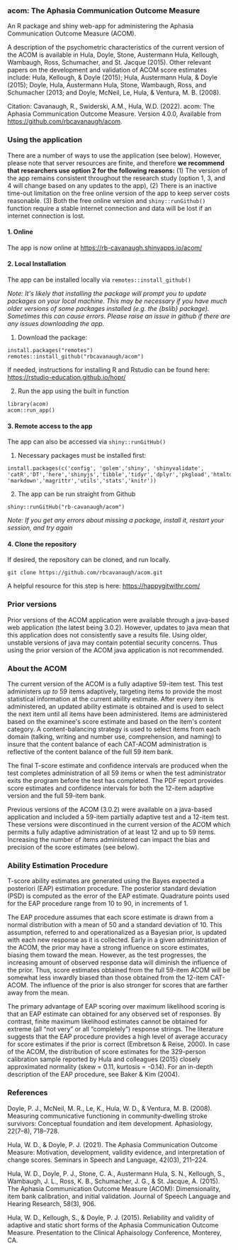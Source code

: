 
### acom: The Aphasia Communication Outcome Measure

An R package and shiny web-app for administering the Aphasia Communication Outcome Measure (ACOM). 

A description of the psychometric characteristics of the current version of the ACOM is available in Hula, Doyle, Stone, Austermann Hula, Kellough, Wambaugh, Ross, Schumacher, and St. Jacque (2015). Other relevant papers on the development and validation of ACOM score estimates include: Hula, Kellough, & Doyle (2015); Hula, Austermann Hula, & Doyle (2015); Doyle, Hula, Austermann Hula, Stone, Wambaugh, Ross, and Schumacher (2013; and Doyle, McNeil, Le, Hula, & Ventura, M. B. (2008). 

Citation: Cavanaugh, R., Swiderski, A.M., Hula, W.D. (2022). acom: The Aphasia Communication Outcome Measure. Version 4.0.0, Available from https://github.com/rbcavanaugh/acom.

### Using the application

There are a number of ways to use the application (see below). However, please note that server resources are finite, and therefore **we recommend that researchers use option 2 for the following reasons:** (1) The version of the app remains consistent throughout the research study (option 1, 3, and 4 will change based on any updates to the app), (2) There is an inactive time-out limitation on the free online version of the app to keep server costs reasonable. (3) Both the free online version and `shiny::runGithub()` function require a stable internet connection and data will be lost if an internet connection is lost. 

#### 1. Online

The app is now online at  https://rb-cavanaugh.shinyapps.io/acom/

#### 2. Local Installation

The app can be installed locally via `remotes::install_github()`

*Note: It's likely that installing the package will prompt you to update packages on your local machine. This may be necessary if you have much older versions of some packages installed (e.g. the {bslib} package). Sometimes this can cause errors. Please raise an issue in github if there are any issues downloading the app.*

1. Download the package: 

```{r}
install.packages("remotes")
remotes::install_github("rbcavanaugh/acom")
```

If needed, instructions for installing R and Rstudio can be found here: https://rstudio-education.github.io/hopr/

2. Run the app using the built in function

```{r}
library(acom)
acom::run_app()
```

#### 3. Remote access to the app

The app can also be accessed via `shiny::runGitHub()`

1. Necessary packages must be installed first: 

```{r}
install.packages(c('config', 'golem','shiny', 'shinyvalidate', 'catR','DT','here','shinyjs','tibble','tidyr','dplyr','pkgload','htmltools', 'markdown','magrittr','utils','stats','knitr'))
```

2. The app can be run straight from Github

```{r}
shiny::runGitHub("rb-cavanaugh/acom")
```

*Note: If you get any errors about missing a package, install it, restart your session, and try again*

#### 4. Clone the repository

If desired, the repository can be cloned, and run locally. 

```
git clone https://github.com/rbcavanaugh/acom.git
```

A helpful resource for this step is here: https://happygitwithr.com/

### Prior versions

Prior versions of the ACOM application were available through a java-based web application (the latest being 3.0.2). However, updates to java mean that this application does not consistently save a results file. Using older, unstable versions of java may contain potential security concerns. Thus using the prior version of the ACOM java application is not recommended. 

### About the ACOM

The current version of the ACOM is a fully adaptive 59-item test. This test administers *up to* 59 items adaptively, targeting items to provide the most statistical information at the current ability estimate. After every item is administered, an updated ability estimate is obtained and is used to select the next item until all items have been administered. Items are administered based on the examinee's score estimate and based on the item's content category. A content-balancing strategy is used to select items from each domain (talking, writing and number use, comprehension, and naming) to insure that the content balance of each CAT-ACOM administration is reflective of the content balance of the full 59 item bank.

The final T-score estimate and confidence intervals are produced when the test completes administration of all 59 items or when the test administrator exits the program before the test has completed. The PDF report provides score estimates and confidence intervals for both the 12-item adaptive version and the full 59-item bank.

Previous versions of the ACOM (3.0.2) were available on a java-based application and included a 59-item partially adaptive test and a 12-item test. These versions were discontinued in the current version of the ACOM which permits a fully adaptive administration of at least 12 and up to 59 items. Increasing the number of items administered can impact the bias and precision of the score estimates (see below).

### Ability Estimation Procedure

T-score ability estimates are generated using the Bayes expected a posteriori (EAP) estimation procedure. The posterior standard deviation (PSD) is computed as the error of the EAP estimate. Quadrature points used for the EAP procedure range from 10 to 90, in increments of 1.

The EAP procedure assumes that each score estimate is drawn from a normal distribution with a mean of 50 and a standard deviation of 10. This assumption, referred to and operationalized as a Bayesian prior, is updated with each new response as it is collected. Early in a given administration of the ACOM, the prior may have a strong influence on score estimates, biasing them toward the mean. However, as the test progresses, the increasing amount of observed response data will diminish the influence of the prior. Thus, score estimates obtained from the full 59-item ACOM will be somewhat less inwardly biased than those obtained from the 12-item CAT-ACOM. The influence of the prior is also stronger for scores that are farther away from the mean.

The primary advantage of EAP scoring over maximum likelihood scoring is that an EAP estimate can obtained for any observed set of responses. By contrast, finite maximum likelihood estimates cannot be obtained for extreme (all “not very” or all “completely”) response strings. The literature suggests that the EAP procedure provides a high level of average accuracy for score estimates if the prior is correct (Embretson & Reise, 2000). In case of the ACOM, the distribution of score estimates for the 329-person calibration sample reported by Hula and colleagues (2015) closely approximated normality (skew  = 0.11, kurtosis = -0.14). For an in-depth description of the EAP procedure, see Baker & Kim (2004).


### References

Doyle, P. J., McNeil, M. R., Le, K., Hula, W. D., & Ventura, M. B. (2008). Measuring communicative functioning in community‐dwelling stroke survivors: Conceptual foundation and item development. Aphasiology, 22(7–8), 718–728.

Hula, W. D., & Doyle, P. J. (2021). The Aphasia Communication Outcome Measure: Motivation, development, validity evidence, and interpretation of change scores. Seminars in Speech and Language, 42(03), 211–224.

Hula, W. D., Doyle, P. J., Stone, C. A., Austermann Hula, S. N., Kellough, S., Wambaugh, J. L., Ross, K. B., Schumacher, J. G., & St. Jacque, A. (2015). The Aphasia Communication Outcome Measure (ACOM): Dimensionality, item bank calibration, and initial validation. Journal of Speech Language and Hearing Research, 58(3), 906.

Hula, W. D., Kellough, S., & Doyle, P. J. (2015). Reliability and validity of adaptive and static short forms of the Aphasia Communication Outcome Measure. Presentation to the Clinical Aphaisology Conference, Monterey, CA.
